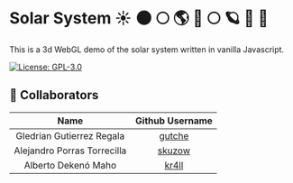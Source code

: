 # Solar System ☀️          🌑             🌕            🌎          🔴          🌕           🪐           🔵           🔵
This is a 3d WebGL demo of the solar system written in vanilla Javascript.

[![License: GPL-3.0](https://img.shields.io/badge/License-GPL%203.0-blue.svg)](https://github.com/gutche/solar-system/blob/main/LICENSE)
## 👤 Collaborators

|          **Name**           |         **Github Username**         |
|:---------------------------:|:-----------------------------------:|
| Gledrian Gutierrez Regala   | [gutche](https://github.com/gutche) |
| Alejandro Porras Torrecilla | [skuzow](https://github.com/skuzow) |
| Alberto Dekenó Maho         | [kr4ll](https://github.com/kr4ll)   |
